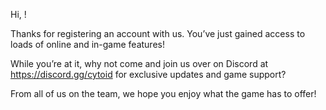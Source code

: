 Hi, <username>!
 
Thanks for registering an account with us. You’ve just gained access to loads of online and in-game features!
 
While you’re at it, why not come and join us over on Discord at https://discord.gg/cytoid for exclusive updates and game support?
 
From all of us on the team, we hope you enjoy what the game has to offer!
